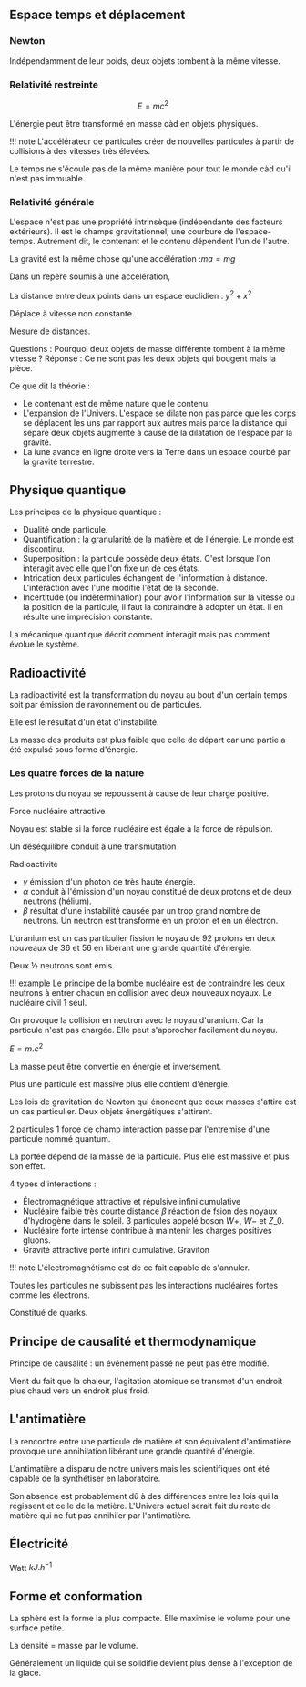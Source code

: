 ## Espace temps et déplacement

### Newton

Indépendamment de leur poids, deux objets tombent à la même vitesse.

### Relativité restreinte

$$E = mc^{2}$$

L'énergie peut être transformé en masse càd en objets physiques.

!!! note
	L'accélérateur de particules créer de nouvelles particules à partir de collisions à des vitesses très élevées.

Le temps ne s'écoule pas de la même manière pour tout le monde càd qu'il n'est pas immuable.

### Relativité générale

L'espace n'est pas une propriété intrinsèque (indépendante des facteurs extérieurs). Il est le champs gravitationnel, une courbure de l'espace-temps. Autrement dit, le contenant et le contenu dépendent l'un de l'autre.

La gravité est la même chose qu'une accélération :$ma = mg$

Dans un repère soumis à une accélération,

La distance entre deux points dans un espace euclidien : $y^{2} + x^{2}$

Déplace à vitesse non constante.

Mesure de distances.

Questions : Pourquoi deux objets de masse différente tombent à la même vitesse ?
Réponse : Ce ne sont pas les deux objets qui bougent mais la pièce.

Ce que dit la théorie :

* Le contenant est de même nature que le contenu.
* L'expansion de l'Univers. L'espace se dilate non pas parce que les corps se déplacent les uns par rapport aux autres mais parce la distance qui sépare deux objets augmente à cause de la dilatation de l'espace par la gravité.
* La lune avance en ligne droite vers la Terre dans un espace courbé par la gravité terrestre.

## Physique quantique

Les principes de la physique quantique :

* Dualité onde particule.
* Quantification : la granularité de la matière et de l'énergie. Le monde est discontinu.
* Superposition : la particule possède deux états. C'est lorsque l'on interagit avec elle que l'on fixe un de ces états.
* Intrication deux particules échangent de l'information à distance. L'interaction avec l'une modifie l'état de la seconde.
* Incertitude (ou indétermination) pour avoir l\'information sur la vitesse ou la position de la particule, il faut la contraindre à adopter un état. Il en résulte une imprécision constante.

La mécanique quantique décrit comment interagit mais pas comment évolue le système.

## Radioactivité

La radioactivité est la transformation du noyau au bout d'un certain temps soit par émission de rayonnement ou de particules.

Elle est le résultat d'un état d'instabilité.

La masse des produits est plus faible que celle de départ car une partie a été expulsé sous forme d'énergie.

### Les quatre forces de la nature

Les protons du noyau se repoussent à cause de leur charge positive.

Force nucléaire attractive

Noyau est stable si la force nucléaire est égale à la force de répulsion.

Un déséquilibre conduit à une transmutation

Radioactivité

* $\gamma$ émission d'un photon de très haute énergie.
* $\alpha$ conduit à l'émission d'un noyau constitué de deux protons et de deux neutrons (hélium).
* $\beta$ résultat d'une instabilité causée par un trop grand nombre de neutrons. Un neutron est transformé en un proton et en un électron.

L'uranium est un cas particulier fission le noyau de 92 protons en deux
nouveaux de 36 et 56 en libérant une grande quantité d'énergie.

Deux ½ neutrons sont émis.

!!! example 
	Le principe de la bombe nucléaire est de contraindre les deux neutrons à entrer chacun en collision avec deux nouveaux noyaux.
	Le nucléaire civil 1 seul.

On provoque la collision en neutron avec le noyau d'uranium. Car la
particule n'est pas chargée. Elle peut s'approcher facilement du noyau.

$E = m{.c}^{2}$

La masse peut être convertie en énergie et inversement.

Plus une particule est massive plus elle contient d'énergie.

Les lois de gravitation de Newton qui énoncent que deux masses s'attire
est un cas particulier. Deux objets énergétiques s'attirent.

2 particules 1 force de champ interaction passe par l'entremise d'une
particule nommé quantum.

La portée dépend de la masse de la particule. Plus elle est massive et plus son effet.

4 types d'interactions :

* Électromagnétique attractive et répulsive infini cumulative
* Nucléaire faible très courte distance $\beta$ réaction de fsion des noyaux d'hydrogène dans le soleil. 3 particules appelé boson $W+$, $W-$ et $Z\_0$.
* Nucléaire forte intense contribue à maintenir les charges positives gluons.
* Gravité attractive porté infini cumulative. Graviton

!!! note
	L'électromagnétisme est de ce fait capable de s'annuler.

Toutes les particules ne subissent pas les interactions nucléaires fortes comme les électrons.

Constitué de quarks.

## Principe de causalité et thermodynamique

Principe de causalité : un événement passé ne peut pas être modifié.

Vient du fait que la chaleur, l'agitation atomique se transmet d'un
endroit plus chaud vers un endroit plus froid.

## L'antimatière

La rencontre entre une particule de matière et son équivalent
d'antimatière provoque une annihilation libérant une grande quantité
d'énergie.

L'antimatière a disparu de notre univers mais les scientifiques ont été
capable de la synthétiser en laboratoire.

Son absence est probablement dû à des différences entre les lois qui la
régissent et celle de la matière. L'Univers actuel serait fait du reste
de matière qui ne fut pas annihiler par l'antimatière.

## Électricité

Watt $kJ.h^{-1}$

## Forme et conformation

La sphère est la forme la plus compacte. Elle maximise le volume pour
une surface petite.

La densité = masse par le volume.

Généralement un liquide qui se solidifie devient plus dense à
l'exception de la glace.
